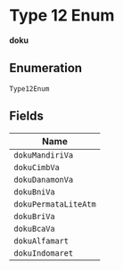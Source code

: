 
# Type 12 Enum

**doku**

## Enumeration

`Type12Enum`

## Fields

| Name |
|  --- |
| `dokuMandiriVa` |
| `dokuCimbVa` |
| `dokuDanamonVa` |
| `dokuBniVa` |
| `dokuPermataLiteAtm` |
| `dokuBriVa` |
| `dokuBcaVa` |
| `dokuAlfamart` |
| `dokuIndomaret` |

